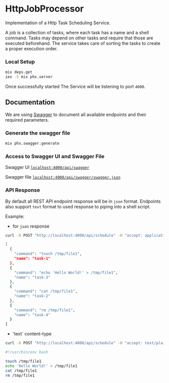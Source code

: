 # HttpJobProcessor

Implementation of a Http Task Scheduling Service. 

A job is a collection of tasks, where each task has a name and a shell command. Tasks may depend on other tasks and require that those are executed beforehand. The service takes care of sorting the tasks to create a proper execution order.


### Local Setup
```bash
mix deps.get
iex -S mix phx.server
```

Once successfully started The Service will be listening to port `4000`.

## Documentation

We are using [Swagger](https://swagger.io/docs/specification/about/) to document all available endpoints and their required parameters.

### Generate the swagger file

```bash
mix phx.swagger.generate
```

### Access to Swagger UI and Swagger File

Swagger UI [`localhost:4000/api/swagger`](http://localhost:4000/api/swagger)

Swagger file [`localhost:4000/api/swagger/swagger.json`](http://localhost:4000/api/swagger/swagger.json)

### API Response

By default all REST API endpoint response will be in `json` format. Endpoints also support `text` format to used response to piping into a shell script.  

Example:

- for `json` response
```bash 
curl -X POST "http://localhost:4000/api/schedule" -H "accept: application/json" -H "content-type: application/json" -d "{ \"tasks\": [ { \"command\": \"touch /tmp/file1\", \"name\": \"task-1\" }, { \"command\": \"cat /tmp/file1\", \"name\": \"task-2\", \"requires\": [ \"task-3\" ] }, { \"command\": \"echo 'Hello World!' > /tmp/file1\", \"name\": \"task-3\", \"requires\": [ \"task-1\" ] }, { \"command\": \"rm /tmp/file1\", \"name\": \"task-4\", \"requires\": [ \"task-2\", \"task-3\" ] } ]}"
```

```bash 
[
  {
    "command": "touch /tmp/file1",
    "name": "task-1"
  },
  {
    "command": "echo 'Hello World!' > /tmp/file1",
    "name": "task-3"
  },
  {
    "command": "cat /tmp/file1",
    "name": "task-2"
  },
  {
    "command": "rm /tmp/file1",
    "name": "task-4"
  }
]
```

- 'text` content-type

```bash
curl -X POST "http://localhost:4000/api/schedule" -H "accept: text/plain" -H "content-type: application/json" -d "{ \"tasks\": [ { \"command\": \"touch /tmp/file1\", \"name\": \"task-1\" }, { \"command\": \"cat /tmp/file1\", \"name\": \"task-2\", \"requires\": [ \"task-3\" ] }, { \"command\": \"echo 'Hello World!' > /tmp/file1\", \"name\": \"task-3\", \"requires\": [ \"task-1\" ] }, { \"command\": \"rm /tmp/file1\", \"name\": \"task-4\", \"requires\": [ \"task-2\", \"task-3\" ] } ]}"
```

```bash
#!/usr/bin/env bash

touch /tmp/file1
echo 'Hello World!' > /tmp/file1
cat /tmp/file1
rm /tmp/file1
```  
